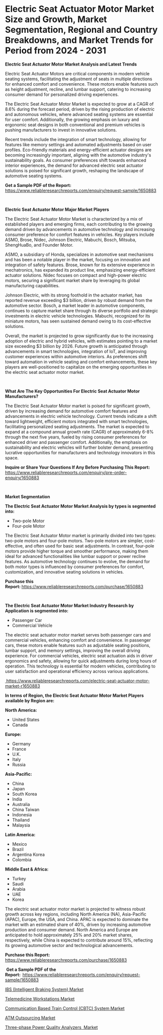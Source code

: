 <p><h1>Electric Seat Actuator Motor Market Size and Growth, Market Segmentation, Regional and Country Breakdowns, and Market Trends for Period from 2024 -  2031</h1></p><p><strong>Electric Seat Actuator Motor Market Analysis and Latest Trends</strong></p>
<p><p>Electric Seat Actuator Motors are critical components in modern vehicle seating systems, facilitating the adjustment of seats in multiple directions for enhanced comfort and convenience. These motors enable features such as height adjustment, recline, and lumbar support, catering to increasing consumer demand for personalized driving experiences.</p><p>The Electric Seat Actuator Motor Market is expected to grow at a CAGR of 8.6% during the forecast period, driven by the rising production of electric and autonomous vehicles, where advanced seating systems are essential for user comfort. Additionally, the growing emphasis on luxury and ergonomic seat designs in both conventional and premium vehicles is pushing manufacturers to invest in innovative solutions.</p><p>Recent trends include the integration of smart technology, allowing for features like memory settings and automated adjustments based on user profiles. Eco-friendly materials and energy-efficient actuator designs are becoming increasingly important, aligning with the automotive industry's sustainability goals. As consumer preferences shift towards enhanced interior experiences, the demand for advanced electric seat actuator solutions is poised for significant growth, reshaping the landscape of automotive seating systems.</p></p>
<p><strong>Get a Sample PDF of the Report:&nbsp;</strong> <a href="https://www.reliableresearchreports.com/enquiry/request-sample/1650883?utm_campaign=123&utm_medium=2&utm_source=Github&utm_content=ia&utm_term=03102024&utm_id=electric-seat-actuator-motor">https://www.reliableresearchreports.com/enquiry/request-sample/1650883</a></p>
<p>&nbsp;</p>
<p><strong>Electric Seat Actuator Motor Major Market Players</strong></p>
<p><p>The Electric Seat Actuator Motor Market is characterized by a mix of established players and emerging firms, each contributing to the growing demand driven by advancements in automotive technology and increasing consumer preference for comfort features in vehicles. Key players include ASMO, Brose, Nidec, Johnson Electric, Mabuchi, Bosch, Mitsuba, ShengHuaBo, and Founder Motor.</p><p>ASMO, a subsidiary of Honda, specializes in automotive seat mechanisms and has been a notable player in the market, focusing on innovation and integration of safety features. Brose, known for its extensive experience in mechatronics, has expanded its product line, emphasizing energy-efficient actuator solutions. Nidec focuses on compact and high-power electric motors, securing a significant market share by leveraging its global manufacturing capabilities.</p><p>Johnson Electric, with its strong foothold in the actuator market, has reported revenue exceeding $3 billion, driven by robust demand from the automotive sector. Bosch, a market leader in automotive components, continues to capture market share through its diverse portfolio and strategic investments in electric vehicle technologies. Mabuchi, recognized for its miniature motors, has seen sustained demand owing to its cost-effective solutions.</p><p>Overall, the market is projected to grow significantly due to the increasing adoption of electric and hybrid vehicles, with estimates pointing to a market size exceeding $3 billion by 2026. Future growth is anticipated through advancements in smart technologies, integration of IoT, and improving customer experiences within automotive interiors. As preferences shift toward automation in vehicle seating and comfort enhancements, these key players are well-positioned to capitalize on the emerging opportunities in the electric seat actuator motor market.</p></p>
<p>&nbsp;</p>
<p><strong>What Are The Key Opportunities For Electric Seat Actuator Motor Manufacturers?</strong></p>
<p><p>The Electric Seat Actuator Motor market is poised for significant growth, driven by increasing demand for automotive comfort features and advancements in electric vehicle technology. Current trends indicate a shift toward lightweight, efficient motors integrated with smart technologies, facilitating personalized seating adjustments. The market is expected to expand at a compound annual growth rate (CAGR) of approximately 6-8% through the next five years, fueled by rising consumer preferences for enhanced driver and passenger comfort. Additionally, the emphasis on sustainability and electric vehicles will further bolster demand, presenting lucrative opportunities for manufacturers and technology innovators in this space.</p></p>
<p><strong>Inquire or Share Your Questions If Any Before Purchasing This Report:</strong> <a href="https://www.reliableresearchreports.com/enquiry/pre-order-enquiry/1650883?utm_campaign=123&utm_medium=2&utm_source=Github&utm_content=ia&utm_term=03102024&utm_id=electric-seat-actuator-motor">https://www.reliableresearchreports.com/enquiry/pre-order-enquiry/1650883</a></p>
<p>&nbsp;</p>
<p><strong>Market Segmentation</strong></p>
<p><strong>The Electric Seat Actuator Motor Market Analysis by types is segmented into:</strong></p>
<p><ul><li>Two-pole Motor</li><li>Four-pole Motor</li></ul></p>
<p><p>The Electric Seat Actuator Motor market is primarily divided into two types: two-pole motors and four-pole motors. Two-pole motors are simpler, cost-effective, and often used for basic seat adjustments. In contrast, four-pole motors provide higher torque and smoother performance, making them ideal for advanced functionalities like lumbar support or power recline features. As automotive technology continues to evolve, the demand for both motor types is influenced by consumer preferences for comfort, customization, and innovative seating solutions in vehicles.</p></p>
<p><strong>Purchase this Report:&nbsp;</strong><a href="https://www.reliableresearchreports.com/purchase/1650883?utm_campaign=123&utm_medium=2&utm_source=Github&utm_content=ia&utm_term=03102024&utm_id=electric-seat-actuator-motor">https://www.reliableresearchreports.com/purchase/1650883</a></p>
<p>&nbsp;</p>
<p><strong>The Electric Seat Actuator Motor Market Industry Research by Application is segmented into:</strong></p>
<p><ul><li>Passenger Car</li><li>Commercial Vehicle</li></ul></p>
<p><p>The electric seat actuator motor market serves both passenger cars and commercial vehicles, enhancing comfort and convenience. In passenger cars, these motors enable features such as adjustable seating positions, lumbar support, and memory settings, improving the overall driving experience. For commercial vehicles, electric seat actuation aids in driver ergonomics and safety, allowing for quick adjustments during long hours of operation. This technology is essential for modern vehicles, contributing to user satisfaction and operational efficiency across various applications.</p></p>
<p><a href="https://www.reliableresearchreports.com/electric-seat-actuator-motor-market-r1650883?utm_campaign=123&utm_medium=2&utm_source=Github&utm_content=ia&utm_term=03102024&utm_id=electric-seat-actuator-motor">&nbsp;https://www.reliableresearchreports.com/electric-seat-actuator-motor-market-r1650883</a></p>
<p><strong>In terms of Region, the Electric Seat Actuator Motor Market Players available by Region are:</strong></p>
<p>
    <p> <strong> North America: </strong>
        <ul>
            <li>United States</li>
            <li>Canada</li>
        </ul>
        </p> 
    <p> <strong> Europe: </strong>
        <ul>
            <li>Germany</li>
            <li>France</li>
            <li>U.K.</li>
            <li>Italy</li>
            <li>Russia</li>
        </ul>
        </p> 
    <p> <strong> Asia-Pacific: </strong>
        <ul>
            <li>China</li>
            <li>Japan</li>
            <li>South Korea</li>
            <li>India</li>
            <li>Australia</li>
            <li>China Taiwan</li>
            <li>Indonesia</li>
            <li>Thailand</li>
            <li>Malaysia</li>
        </ul>
        </p> 
    <p> <strong> Latin America: </strong>
        <ul>
            <li>Mexico</li>
            <li>Brazil</li>
            <li>Argentina Korea</li>
            <li>Colombia</li>
        </ul>
        </p> 
    <p> <strong> Middle East & Africa: </strong>
        <ul>
            <li>Turkey</li>
            <li>Saudi</li>
            <li>Arabia</li>
            <li>UAE</li>
            <li>Korea</li>
        </ul>
    </p>
    </p>
<p><p>The electric seat actuator motor market is projected to witness robust growth across key regions, including North America (NA), Asia-Pacific (APAC), Europe, the USA, and China. APAC is expected to dominate the market with an estimated share of 40%, driven by increasing automotive production and consumer demand. North America and Europe are anticipated to hold approximately 25% and 20% market shares, respectively, while China is expected to contribute around 15%, reflecting its growing automotive sector and technological advancements.</p></p>
<p><strong>Purchase this Report: </strong><a href="https://www.reliableresearchreports.com/purchase/1650883?utm_campaign=123&utm_medium=2&utm_source=Github&utm_content=ia&utm_term=03102024&utm_id=electric-seat-actuator-motor">https://www.reliableresearchreports.com/purchase/1650883</a></p>
<p>&nbsp;<strong>Get a Sample PDF of the Report:&nbsp;&nbsp;</strong><a href="https://www.reliableresearchreports.com/enquiry/request-sample/1650883?utm_campaign=123&utm_medium=2&utm_source=Github&utm_content=ia&utm_term=03102024&utm_id=electric-seat-actuator-motor">https://www.reliableresearchreports.com/enquiry/request-sample/1650883</a></p>
<p><strong></strong></p>
<p><p><a href="https://medium.com/@jodyomenick9056/future-trends-in-global-ibs-intelligent-braking-system-market-market-insights-and-analysis-from-369a4e383477?postPublishedType=repub&utm_campaign=123&utm_medium=2&utm_source=Github&utm_content=ia&utm_term=03102024&utm_id=electric-seat-actuator-motor">IBS (Intelligent Braking System) Market</a></p><p><a href="https://github.com/petbigbeepjn/Market-Research-Report-List-1/blob/main/telemedicine-workstations-market.md?utm_campaign=123&utm_medium=2&utm_source=Github&utm_content=ia&utm_term=03102024&utm_id=electric-seat-actuator-motor">Telemedicine Workstations Market</a></p><p><a href="https://medium.com/@a.d.michael1/comprehensive-analysis-of-the-global-communication-based-train-control-cbtc-system-market-growth-ac48f9401d5b?utm_campaign=123&utm_medium=2&utm_source=Github&utm_content=ia&utm_term=03102024&utm_id=electric-seat-actuator-motor">Communication Based Train Control (CBTC) System Market</a></p><p><a href="https://www.linkedin.com/pulse/analyzing-key-drivers-atm-outsourcing-market-trends-future-4rjhf?trackingId=QH4s9O%2FERYiythmR3aq9kA%3D%3D&utm_campaign=123&utm_medium=2&utm_source=Github&utm_content=ia&utm_term=03102024&utm_id=electric-seat-actuator-motor">ATM Outsourcing Market</a></p><p><a href="https://issuu.com/reportprime-2/docs/three-phase-power-quality-analyzers_721c6bb7b21948?utm_campaign=123&utm_medium=2&utm_source=Github&utm_content=ia&utm_term=03102024&utm_id=electric-seat-actuator-motor">Three-phase Power Quality Analyzers  Market</a></p></p>